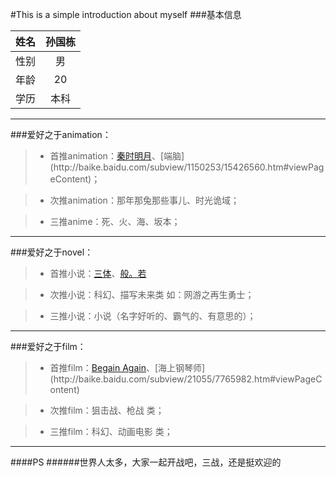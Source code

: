 #This is a simple introduction about myself
###基本信息

| 姓名          |  孙国栋      |
| ------------- |:-------------:|
| 性别          | 男          |
| 年龄          | 20         |
| 学历          | 本科          |
************************
###爱好之于animation：

>*   首推animation：[秦时明月](http://baike.baidu.com/link?url=OGTLyva4W4RY6hylm43g3_C4JMJHfBcm2M6C7SvnRNpbpH0bpIvuN-T7t3JK5YB6PvpE-7dGv2tZACfXxnXMs_)、[端脑](http://baike.baidu.com/subview/1150253/15426560.htm#viewPageContent)；

>*   次推animation：那年那兔那些事儿、时光诡域；

>*   三推anime：死、火、海、坂本；

************************************************
###爱好之于novel：

>*   首推小说：[三体](http://baike.baidu.com/item/三体/5739303)、[般。若](http://baike.baidu.com/view/6505946.htm)

>*   次推小说：科幻、描写未来类 如：网游之再生勇士；

>*   三推小说：小说（名字好听的、霸气的、有意思的）；

************************************************
###爱好之于film：

>*   首推film：[Begain Again](http://baike.baidu.com/link?url=17nu8tf7bd9S71sGQT-SF6CqPwUMLggCjttW_9ANsWLJJk00hlmAxTVx7fy_B2GXJg6y6K-2NPiqYP3SSNzncpuA1Ys_6Jk4cZkVbpt9X3wBva-HEISnquXxPV_6UZN6NtAPN6DgrhCclAdIGqPHO_)、[海上钢琴师](http://baike.baidu.com/subview/21055/7765982.htm#viewPageContent)

>*   次推film：狙击战、枪战 类；

>*   三推film：科幻、动画电影 类；

************************************************
####PS
######世界人太多，大家一起开战吧，三战，还是挺欢迎的
